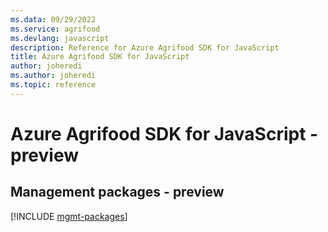 ```yaml
---
ms.data: 09/29/2022
ms.service: agrifood
ms.devlang: javascript
description: Reference for Azure Agrifood SDK for JavaScript
title: Azure Agrifood SDK for JavaScript
author: joheredi
ms.author: joheredi
ms.topic: reference
---
```

# Azure Agrifood SDK for JavaScript - preview

## Management packages - preview
[!INCLUDE [mgmt-packages](agrifood-mgmt-index.md)]